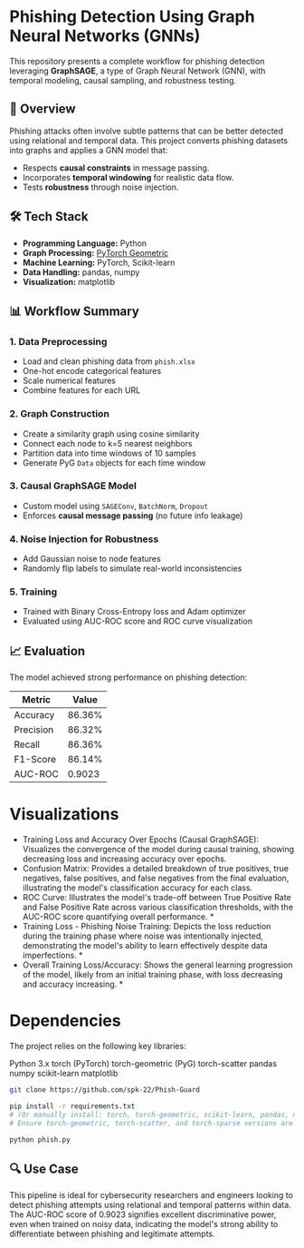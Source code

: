 # Phishing Detection Using Graph Neural Networks (GNNs)

This repository presents a complete workflow for phishing detection leveraging **GraphSAGE**, a type of Graph Neural Network (GNN), with temporal modeling, causal sampling, and robustness testing.

## 🧠 Overview

Phishing attacks often involve subtle patterns that can be better detected using relational and temporal data. This project converts phishing datasets into graphs and applies a GNN model that:

- Respects **causal constraints** in message passing.
- Incorporates **temporal windowing** for realistic data flow.
- Tests **robustness** through noise injection.

## 🛠 Tech Stack

- **Programming Language:** Python
- **Graph Processing:** [PyTorch Geometric](https://pytorch-geometric.readthedocs.io/en/latest/)
- **Machine Learning:** PyTorch, Scikit-learn
- **Data Handling:** pandas, numpy
- **Visualization:** matplotlib

## 📊 Workflow Summary

### 1. **Data Preprocessing**
- Load and clean phishing data from `phish.xlsx`
- One-hot encode categorical features
- Scale numerical features
- Combine features for each URL

### 2. **Graph Construction**
- Create a similarity graph using cosine similarity
- Connect each node to k=5 nearest neighbors
- Partition data into time windows of 10 samples
- Generate PyG `Data` objects for each time window

### 3. **Causal GraphSAGE Model**
- Custom model using `SAGEConv`, `BatchNorm`, `Dropout`
- Enforces **causal message passing** (no future info leakage)

### 4. **Noise Injection for Robustness**
- Add Gaussian noise to node features
- Randomly flip labels to simulate real-world inconsistencies

### 5. **Training**
- Trained with Binary Cross-Entropy loss and Adam optimizer
- Evaluated using AUC-ROC score and ROC curve visualization

## 📈 Evaluation

The model achieved strong performance on phishing detection:

| Metric     | Value  |
|------------|--------|
| Accuracy   | 86.36% |
| Precision  | 86.32% |
| Recall     | 86.36% |
| F1-Score   | 86.14% |
| AUC-ROC    | 0.9023 | Visualized in final plot |

# Visualizations
* Training Loss and Accuracy Over Epochs (Causal GraphSAGE): Visualizes the convergence of the model during causal training, showing decreasing loss and increasing accuracy over epochs. 
* Confusion Matrix: Provides a detailed breakdown of true positives, true negatives, false positives, and false negatives from the final evaluation, illustrating the model's classification accuracy for each class. 
* ROC Curve: Illustrates the model's trade-off between True Positive Rate and False Positive Rate across various classification thresholds, with the AUC-ROC score quantifying overall performance. *
* Training Loss - Phishing Noise Training: Depicts the loss reduction during the training phase where noise was intentionally injected, demonstrating the model's ability to learn effectively despite data imperfections. *
* Overall Training Loss/Accuracy: Shows the general learning progression of the model, likely from an initial training phase, with loss decreasing and accuracy increasing. *

# Dependencies
The project relies on the following key libraries:

Python 3.x
torch (PyTorch)
torch-geometric (PyG)
torch-scatter
pandas
numpy
scikit-learn
matplotlib
```bash
git clone https://github.com/spk-22/Phish-Guard
```
```bash
pip install -r requirements.txt
# (Or manually install: torch, torch-geometric, scikit-learn, pandas, numpy, matplotlib)
# Ensure torch-geometric, torch-scatter, and torch-sparse versions are compatible with your PyTorch version.
```
```bash 
python phish.py
```
## 🔍 Use Case

This pipeline is ideal for cybersecurity researchers and engineers looking to detect phishing attempts using relational and temporal patterns within data.
The AUC-ROC score of 0.9023 signifies excellent discriminative power, even when trained on noisy data, indicating the model's strong ability to differentiate between phishing and legitimate attempts.
